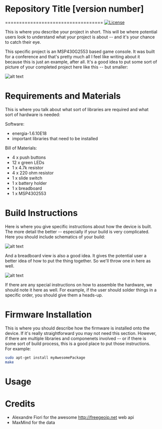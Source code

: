 # Repository Title [version number]
===================================
[![License](https://poser.pugx.org/phpunit/phpunit/license)](https://packagist.org/packages/phpunit/phpunit)

This is where you describe your project in short. This will be where potential users look to understand what your project is about -- and it's your chance to catch their eye. 

This specific project is an MSP430G2553 based game console. It was built for a conference and that's pretty much all I feel like writing about it because this is just an example, after all. It's a good idea to put some sort of picture of your completed project here like this -- but smaller: 

![alt text][pic1]

[pic1]: https://github.com/trevortomesh/OSHRepo/blob/master/src/img/img1.jpg "Logo Title Text 2"



Requirements and Materials
============

This is where you talk about what sort of libraries are required and what sort of hardware is needed:

Software:
* energia-1.6.10E18
* important libraries that need to be installed

Bill of Materials:
* 4 x push buttons
* 12 x green LEDs
* 1 x 4.7k resistor
* 4 x 220 ohm resistor
* 1 x slide switch
* 1 x battery holder
* 1 x breadboard
* 1 x MSP4302553

Build Instructions
==================

Here is where you give specific instructions about how the device is built. The more detail the better -- especially if your build is very complicated. Here you should include schematics of your build: 

![alt text][pic2]

[pic2]: https://github.com/trevortomesh/OSHRepo/blob/master/src/img/img2.jpg "Logo Title Text 2"

And a breadboard view is also a good idea. It gives the potential user a better idea of how to put the thing together. So we'll throw one in here as well. 

![alt text][pic3]

[pic3]: https://github.com/trevortomesh/OSHRepo/blob/master/src/img/img3.jpg "Logo Title Text 2"

If there are any special instructions on how to assemble the hardware, we should note it here as well. For example, if the user should solder things in a specific order, you should give them a heads-up. 

Firmware Installation
=====================
This is where you should describe how the firmware is installed onto the device. If it's really straightforward you may not need this section. However, if there are multiple libraries and componenets involved -- or if there is some sort of build process, this is a good place to put those instructions. For example: 

```bash
sudo apt-get install myAwesomePackage
make
```


Usage
=====


Credits
=======

* Alexandre Fiori for the awesome http://freegeoip.net web api
* MaxMind for the data
